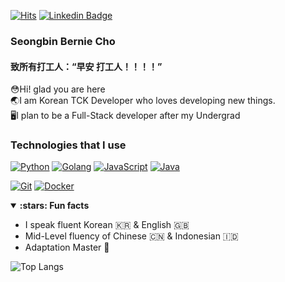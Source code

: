 [![Hits](https://hits.seeyoufarm.com/api/count/incr/badge.svg?url=https%3A%2F%2Fgithub.com%2FChobobDev)](https://github.com/ChobobDev)
[![Linkedin Badge](https://img.shields.io/badge/-LinkedIn-blue?style=flat-square&logo=Linkedin&logoColor=white&link=https://www.linkedin.com/in/seongbin-cho-120641170/)](https://www.linkedin.com/in/seongbin-cho-120641170/)
### Seongbin Bernie Cho
#### 致所有打工人：“早安 打工人！！！！”

:flushed:Hi! glad you are here\
:earth_asia:I am Korean TCK Developer who loves developing new things.\
:desktop_computer:I plan to be a Full-Stack developer after my Undergrad



### Technologies that I use
[![Python](https://img.shields.io/badge/-Python-3776AB?style=flat-square&logo=python&logoColor=ffffff)](https://www.python.org/)
[![Golang](https://img.shields.io/badge/-Golang-00ADD8?style=flat-square&logo=go&logoColor=ffffff)](https://golang.org/)
[![JavaScript](https://img.shields.io/badge/-JavaScript-%23F7DF1C?style=flat-square&logo=javascript&logoColor=000000&labelColor=%23F7DF1C&color=%23FFCE5A)](https://www.javascript.com/)
[![Java](https://img.shields.io/badge/-Java-ff7f00?style=flat-square&logo=java&logoColor=ffffff)](https://www.java.com/en/)

[![Git](https://img.shields.io/badge/-Git-%23F05032?style=flat-square&logo=git&logoColor=%23ffffff)](https://git-scm.com/)
[![Docker](https://img.shields.io/badge/-Docker-2496ED?style=flat-square&logo=docker&logoColor=ffffff)](https://www.docker.com/)

<details open>
<summary><strong>:stars: Fun facts</strong></summary>
   
   - I speak fluent Korean :kr: & English :gb:
   - Mid-Level fluency of Chinese :cn: & Indonesian :indonesia:
   - Adaptation Master :100:
</details>

![Top Langs](https://github-readme-stats.vercel.app/api/top-langs/?username=chobobdev&layout=compact)
